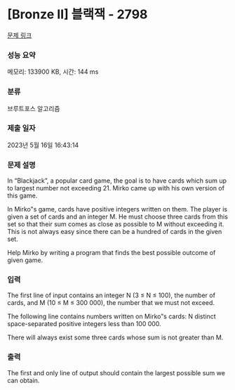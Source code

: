 # [Bronze II] 블랙잭 - 2798 

[문제 링크](https://www.acmicpc.net/problem/2798) 

### 성능 요약

메모리: 133900 KB, 시간: 144 ms

### 분류

브루트포스 알고리즘

### 제출 일자

2023년 5월 16일 16:43:14

### 문제 설명

<p>In “Blackjack”, a popular card game, the goal is to have cards which sum up to largest number not exceeding 21. Mirko came up with his own version of this game.</p>

<p>In Mirko‟s game, cards have positive integers written on them. The player is given a set of cards and an integer M. He must choose three cards from this set so that their sum comes as close as possible to M without exceeding it. This is not always easy since there can be a hundred of cards in the given set.</p>

<p>Help Mirko by writing a program that finds the best possible outcome of given game.</p>

### 입력 

 <p>The first line of input contains an integer N (3 ≤ N ≤ 100), the number of cards, and M (10 ≤ M ≤ 300 000), the number that we must not exceed.</p>

<p>The following line contains numbers written on Mirko‟s cards: N distinct space-separated positive integers less than 100 000.</p>

<p>There will always exist some three cards whose sum is not greater than M.</p>

### 출력 

 <p>The first and only line of output should contain the largest possible sum we can obtain.</p>

<p> </p>

